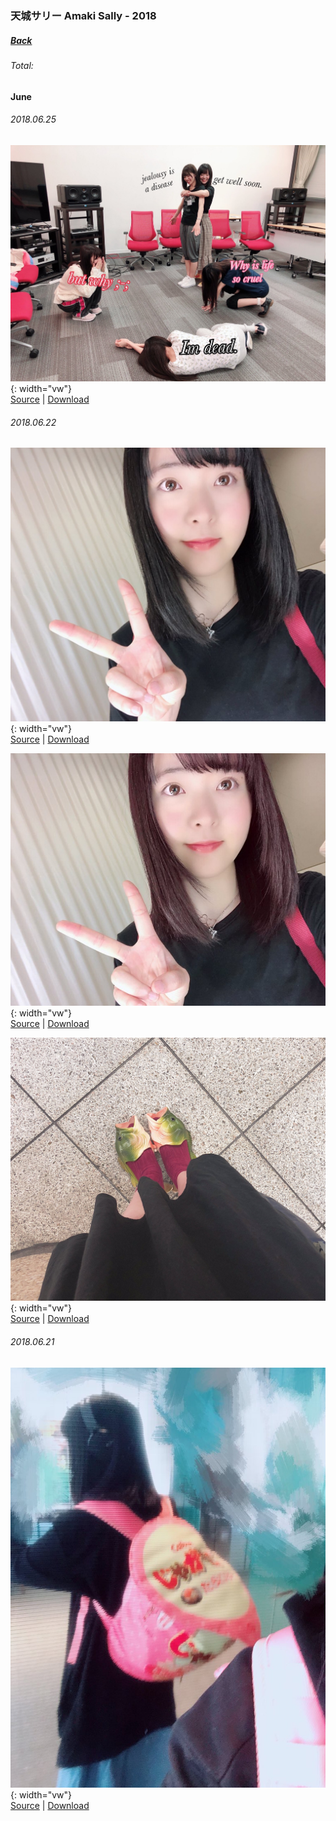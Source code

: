 ### 天城サリー Amaki Sally - 2018
##### [Back](AmakiSally.md)
###### Total: 

#### June
###### 2018.06.25
![20180625_Twitter_Sally_#1](../../../Album/AmakiSally/June2018/20180625_Twitter_Sally_%231.JPG){: width="vw"}  
[Source](https://twitter.com/sally_amaki/status/1010960944623595521?s=20) | [Download](https://github.com/LYHPandaKing/227PhotoBackup/raw/master/Album/AmakiSally/June2018/20180625_Twitter_Sally_%231.JPG)

###### 2018.06.22
![20180622_Twitter_Sally_#1](../../../Album/AmakiSally/June2018/20180622_Twitter_Sally_%231.JPG){: width="vw"}  
[Source](https://twitter.com/sally_amaki/status/1010085079031246849?s=20) | [Download](https://github.com/LYHPandaKing/227PhotoBackup/raw/master/Album/AmakiSally/June2018/20180622_Twitter_Sally_%231.JPG)

![20180622_Twitter_Sally_#2](../../../Album/AmakiSally/June2018/20180622_Twitter_Sally_%232.JPG){: width="vw"}  
[Source](https://twitter.com/sally_amaki/status/1010085079031246849?s=20) | [Download](https://github.com/LYHPandaKing/227PhotoBackup/raw/master/Album/AmakiSally/June2018/20180622_Twitter_Sally_%232.JPG)

![20180622_Twitter_Sally_#3](../../../Album/AmakiSally/June2018/20180622_Twitter_Sally_%233.JPG){: width="vw"}  
[Source](https://twitter.com/sally_amaki/status/1010098892568854528?s=20) | [Download](https://github.com/LYHPandaKing/227PhotoBackup/raw/master/Album/AmakiSally/June2018/20180622_Twitter_Sally_%233.JPG)


###### 2018.06.21
![20180621_Twitter_Sally_#1](../../../Album/AmakiSally/June2018/20180621_Twitter_Sally_%231.JPG){: width="vw"}  
[Source](https://twitter.com/sally_amaki/status/1009649083638693889) | [Download](https://github.com/LYHPandaKing/227PhotoBackup/raw/master/Album/AmakiSally/June2018/20180621_Twitter_Sally_%231.JPG)
